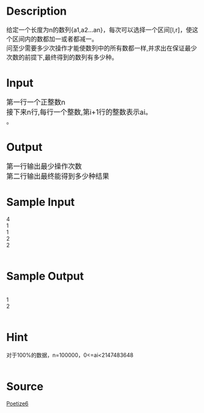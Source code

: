 
# Description

<div class="content"><p><span style="font-size: medium">给定一个长度为n的数列{a1,a2...an}，每次可以选择一个区间[l,r]，使这个区间内的数都加一或者都减一。<br/>
问至少需要多少次操作才能使数列中的所有数都一样,并求出在保证最少次数的前提下,最终得到的数列有多少种。<br/>
</span></p></div>

# Input

<div class="content"><p><font size="4">第一行一个正整数n <br/>
接下来n行,每行一个整数,第i+1行的整数表示ai。<br/>
</font><span style="font-size: medium">。</span></p></div>

# Output

<div class="content"><p><font size="4">第一行输出最少操作次数<br/>
第二行输出最终能得到多少种结果<br/>
</font></p></div>

# Sample Input

<div class="content"><span class="sampledata">4<br/>
1<br/>
1<br/>
2<br/>
2<br/>
<br/>
</span></div>

# Sample Output

<div class="content"><span class="sampledata"><br/>
1<br/>
2<br/>
<br/>
</span></div>

# Hint

<div class="content"><p></p><p>对于100%的数据，n=100000，0&lt;=ai&lt;2147483648<br/><br/>
</p><p></p></div>

# Source

<div class="content"><p><a href="problemset.php?search=Poetize6">Poetize6</a></p></div>

